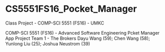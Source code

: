 # CS5551FS16_Pocket_Manager
Class Project - COMP-SCI 5551 (FS16) - UMKC

COMP-SCI 5551 (FS16) - Advanced Software Engineering
Pcket Manager App
Project Team 1 - The Brokers
Dayu Wang (59); Chen Wang (58); Yunlong Liu (25); Joshua Neustrom (39)

